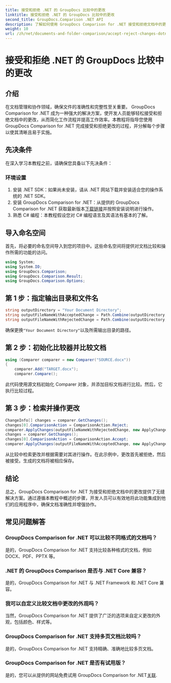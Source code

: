 ```yaml
---
title: 接受和拒绝 .NET 的 GroupDocs 比较中的更改
linktitle: 接受和拒绝 .NET 的 GroupDocs 比较中的更改
second_title: GroupDocs.Comparison .NET API
description: 了解如何使用 GroupDocs Comparison for .NET 接受和拒绝文档中的更改。轻松简化您的文档工作流程。
weight: 10
url: /zh/net/documents-and-folder-comparison/accept-reject-changes-dotnet/
---
```


# 接受和拒绝 .NET 的 GroupDocs 比较中的更改

## 介绍
在文档管理和协作领域，确保文件的准确性和完整性至关重要。 GroupDocs Comparison for .NET 成为一种强大的解决方案，使开发人员能够轻松接受和拒绝文档中的更改，从而简化工作流程并提高工作效率。本教程将指导您使用 GroupDocs Comparison for .NET 完成接受和拒绝更改的过程，并分解每个步骤以使其清晰且易于实施。
## 先决条件
在深入学习本教程之前，请确保您具备以下先决条件：
### 环境设置
1. 安装 .NET SDK：如果尚未安装，请从 .NET 网站下载并安装适合您的操作系统的 .NET SDK。
2. 安装 GroupDocs Comparison for .NET：从提供的 GroupDocs Comparison for .NET 获取最新版本[下载链接](https://releases.groupdocs.com/comparison/net/)并按照安装说明进行操作。
3. 熟悉 C# 编程：本教程假设您对 C# 编程语言及其语法有基本的了解。

## 导入命名空间
首先，将必要的命名空间导入到您的项目中。这些命名空间将提供对文档比较和操作所需的功能的访问。

```csharp
using System;
using System.IO;
using GroupDocs.Comparison;
using GroupDocs.Comparison.Result;
using GroupDocs.Comparison.Options;
```
## 第 1 步：指定输出目录和文件名
```csharp
string outputDirectory = "Your Document Directory";
string outputFileNameWithAcceptedChange = Path.Combine(outputDirectory, "RESULT_WITH_ACCEPTED_CHANGE.docx");
string outputFileNameWithRejectedChange = Path.Combine(outputDirectory, "RESULT_WITH_REJECTED_CHANGE.docx");
```
确保更换`"Your Document Directory"`以及所需输出目录的路径。
## 第 2 步：初始化比较器并比较文档
```csharp
using (Comparer comparer = new Comparer("SOURCE.docx"))
{
    comparer.Add("TARGET.docx");
    comparer.Compare();
```
此代码使用源文档初始化 Comparer 对象，并添加目标文档进行比较。然后，它执行比较过程。
## 第 3 步：检索并操作更改
```csharp
ChangeInfo[] changes = comparer.GetChanges();
changes[0].ComparisonAction = ComparisonAction.Reject;
comparer.ApplyChanges(outputFileNameWithRejectedChange, new ApplyChangeOptions { Changes = changes, SaveOriginalState = true });
changes = comparer.GetChanges();
changes[0].ComparisonAction = ComparisonAction.Accept;
comparer.ApplyChanges(outputFileNameWithAcceptedChange, new ApplyChangeOptions { Changes = changes });
```
从比较中检索更改并根据需要对其进行操作。在此示例中，更改首先被拒绝，然后被接受。生成的文档将被相应保存。

## 结论
总之，GroupDocs Comparison for .NET 为接受和拒绝文档中的更改提供了无缝解决方案。通过遵循本教程中概述的步骤，开发人员可以有效地将此功能集成到他们的应用程序中，确保文档准确性并增强协作。
## 常见问题解答
### GroupDocs Comparison for .NET 可以比较不同格式的文档吗？
是的，GroupDocs Comparison for .NET 支持比较各种格式的文档，例如 DOCX、PDF、PPTX 等。
### .NET 的 GroupDocs Comparison 是否与 .NET Core 兼容？
是的，GroupDocs Comparison for .NET 与 .NET Framework 和 .NET Core 兼容。
### 我可以自定义比较文档中更改的外观吗？
当然，GroupDocs Comparison for .NET 提供了广泛的选项来自定义更改的外观，包括颜色、样式等。
### GroupDocs Comparison for .NET 支持多页文档比较吗？
是的，GroupDocs Comparison for .NET 支持精确、准确地比较多页文档。
### GroupDocs Comparison for .NET 是否有试用版？
是的，您可以从提供的网站免费试用 GroupDocs Comparison for .NET[关联](https://releases.groupdocs.com/).